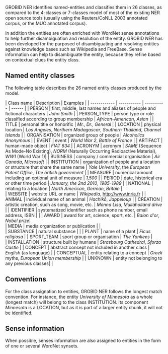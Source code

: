 GROBID NER identifies named-entities and classifies them in 26 classes, as compared to the 4-classes or 7-classes model of most of the existing NER open source tools (usually using the Reuters/CoNLL 2003 annotated corpus, or the MUC annotated corpus). 

In addition the entities are often enriched with WordNet sense annotations to help further disambiguation and resolution of the entity. GROBID NER has been developed for the purposed of disambiguating and resolving entities against knowledge bases such as Wikipedia and FreeBase. Sense information can help to disambiguate the entity, because they refine based on contextual clues the entity class.

## Named entity classes

The following table describes the 26 named entity classes produced by the model. 

| Class name |  Description | Examples | 
| ------------ | ----------- | ---------- | ------ |
| PERSON | first, middle, last names and aliases of people and fictional characters | _John Smith_ | 
| PERSON_TYPE | person type or role classified according to group membership | _African-American_, _Asian_ |
| TITLE | personal title or honorific | _Mr._, _Dr._, _General_ |
| LOCATION | physical location | _Los Angeles_, _Northern Madagascar_, _Southern Thailand_, _Channel Islands_ |
| ORGANISATION | organized group of people | _Alcoholics Anonymous_ | 
| EVENT | event | _World War 2_, _Battle of France_ |
| ARTIFACT | human-made object | _FIAT 634_ |
| ACRONYM | acronym | _SAME_ (Sequence As Mode-No Existing), _NORM_ (Naturally Occurring Radioactive Material), _WW1_ (World War 1)|
| BUSINESS | company / commercial organisation | _Air Canada_, _Microsoft_ |
| INSTITUTION | organization of people and a location or structure that share the same name | _Yale University_, the _European Patent Office_, _The british government_ |
| MEASURE | numerical amount including an optional unit of measure | _1,500_ |
| PERIOD | date, historical era or other time period | _January, the 2nd 2010_, _1985-1989_ |
| NATIONAL | relating to a location | _North American_, _German_, _Britain_ |		
| WEBSITE | website URL or name | _Wikipedia_, http://www.inria.fr |
| ANIMAL | individual name of an animal | _Hachikō_, _Jappeloup_ |
| CREATION | artistic creation, such as song, movie, etc. | _Monna Lisa_, _Mullaholland drive_ |
| IDENTIFIER | systematized identifier such as phone number, email address, ISBN |  |
| AWARD | award for art, science, sport, etc. | _Balon d'or_, _Nobel prize_|		
| MEDIA | media organization or publication |  |	
| SUBSTANCE | natural substance | |
| PLANT | name of a plant | _Ficus religiosa_ |
| SPORT_TEAM | sport group or organisation | _The Yankees_ |	
| INSTALLATION | structure built by humans | _Strasbourg Cathedral_, _Sforza Castle_ |
| CONCEPT | abstract concept not included in another class | _English_ (as language) |
| CONCEPTUAL | entity relating to a concept | _Greek_ myths, _European Union membership_ |
| UNKNOWN | entity not belonging to any previous classes|  |
					
## Conventions

For the class assignation to entities, GROBID NER follows the longest match convention. For instance, the entity _University of Minnesota_ as a whole (longest match) will belong to the class INSTITUTION. Its component _Minnesota_ is a LOCATION, but as it is part of a larger entity chunk, it will not be identified. 


## Sense information

When possible, senses information are also assigned to entities in the form of one or several WordNet synsets. 


